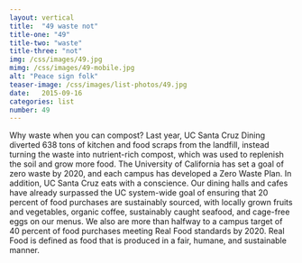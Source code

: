```yaml
---
layout: vertical
title:  "49 waste not"
title-one: "49"
title-two: "waste"
title-three: "not"
img: /css/images/49.jpg
mimg: /css/images/49-mobile.jpg
alt: "Peace sign folk"
teaser-image: /css/images/list-photos/49.jpg
date:   2015-09-16
categories: list
number: 49
---
```

Why waste when you can compost? Last year, UC Santa Cruz Dining diverted 638 tons of kitchen and food scraps from the landfill, instead turning the waste into nutrient-rich compost, which was used to replenish the soil and grow more food. The University of California has set a goal of zero waste by 2020, and each campus has developed a Zero Waste Plan. In addition, UC Santa Cruz eats with a conscience. Our dining halls and cafes have already surpassed the UC system-wide goal of ensuring that 20 percent of food purchases are sustainably sourced, with locally grown fruits and vegetables, organic coffee, sustainably caught seafood, and cage-free eggs on our menus. We also are more than halfway to a campus target of 40 percent of food purchases meeting Real Food standards by 2020. Real Food is defined as food that is produced in a fair, humane, and sustainable manner.
